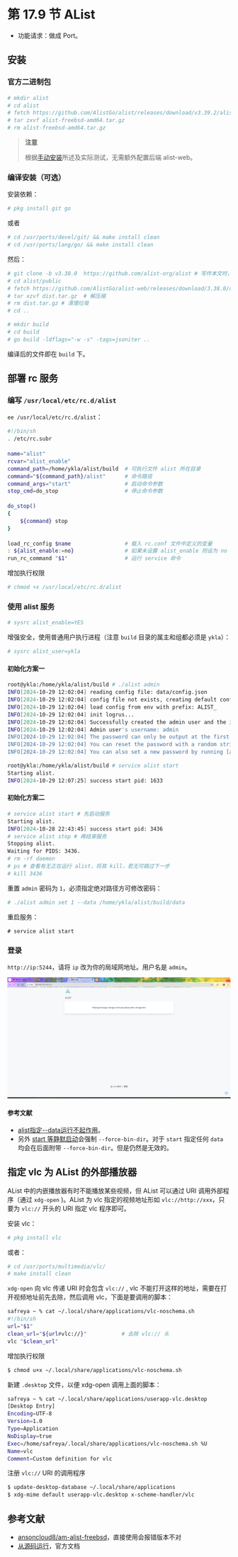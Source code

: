 # 第 17.9 节 AList


- 功能请求：做成 Port。

## 安装

### 官方二进制包

```sh
# mkdir alist
# cd alist
# fetch https://github.com/AlistGo/alist/releases/download/v3.39.2/alist-freebsd-amd64.tar.gz
# tar zxvf alist-freebsd-amd64.tar.gz
# rm alist-freebsd-amd64.tar.gz 
```

>**注意**
>
>根据[手动安装](https://alist.nn.ci/zh/guide/install/manual.html)所述及实际测试，无需额外配置后端 alist-web。

### 编译安装（可选）


安装依赖：

```sh
# pkg install git go
```

或者

```sh
# cd /usr/ports/devel/git/ && make install clean
# cd /usr/ports/lang/go/ && make install clean
```

然后：

```sh
# git clone -b v3.38.0  https://github.com/alist-org/alist # 写作本文时，最新版本为 v3.38.0
# cd alist/public
# fetch https://github.com/AlistGo/alist-web/releases/download/3.38.0/dist.tar.gz     # 这是前端部分，官方已经编译好的,注意和后端版本相对应
# tar xzvf dist.tar.gz  # 解压缩
# rm dist.tar.gz # 清理垃圾
# cd ..
```


```bash
# mkdir build
# cd build
# go build -ldflags="-w -s" -tags=jsoniter ..
```

编译后的文件即在 `build` 下。


## 部署 rc 服务

### 编写 `/usr/local/etc/rc.d/alist`

`ee /usr/local/etc/rc.d/alist`：

```sh
#!/bin/sh
. /etc/rc.subr

name="alist"
rcvar="alist_enable"
command_path=/home/ykla/alist/build  # 可执行文件 alist 所在目录
command="${command_path}/alist"      # 命令路径
command_args="start"                 # 启动命令参数
stop_cmd=do_stop                     # 停止命令参数

do_stop()
{
    ${command} stop
}

load_rc_config $name                 # 载入 rc.conf 文件中定义的变量
: ${alist_enable:=no}                # 如果未设置 alist_enable 则设为 no
run_rc_command "$1"                  # 运行 service 命令
```

增加执行权限

```sh
# chmod +x /usr/local/etc/rc.d/alist
```


### 使用 alist 服务

```sh
# sysrc alist_enable=YES
```

增强安全，使用普通用户执行进程（注意 `build` 目录的属主和组都必须是 `ykla`）：

```sh
# sysrc alist_user=ykla
```

#### 初始化方案一

```sh
root@ykla:/home/ykla/alist/build # ./alist admin
INFO[2024-10-29 12:02:04] reading config file: data/config.json        
INFO[2024-10-29 12:02:04] config file not exists, creating default config file 
INFO[2024-10-29 12:02:04] load config from env with prefix: ALIST_     
INFO[2024-10-29 12:02:04] init logrus...                               
INFO[2024-10-29 12:02:04] Successfully created the admin user and the initial password is: CtSnFKv2 # 此处即是密码
INFO[2024-10-29 12:02:04] Admin user's username: admin                 
INFO[2024-10-29 12:02:04] The password can only be output at the first startup, and then stored as a hash value, which cannot be reversed 
INFO[2024-10-29 12:02:04] You can reset the password with a random string by running [alist admin random] 
INFO[2024-10-29 12:02:04] You can also set a new password by running [alist admin set NEW_PASSWORD]
```

```sh
root@ykla:/home/ykla/alist/build # service alist start
Starting alist.
INFO[2024-10-29 12:07:25] success start pid: 1633
```

#### 初始化方案二

```sh
# service alist start # 先启动服务
Starting alist.
INFO[2024-10-28 22:43:45] success start pid: 3436                      
# service alist stop # 再结束服务
Stopping alist.
Waiting for PIDS: 3436.
# rm -rf daemon
# ps # 查看有无正在运行 alist，将其 kill，若无可跳过下一步
# kill 3436
```

重置 `admin` 密码为 `1`，必须指定绝对路径方可修改密码：

```sh
# ./alist admin set 1 --data /home/ykla/alist/build/data
```

重启服务：

```
# service alist start
```

### 登录

`http://ip:5244`，请将 `ip` 改为你的局域网地址。用户名是 `admin`。

![Alist in FreeBSD](../.gitbook/assets/alist.png)


#### 参考文献

- [alist指定--data运行不起作用](https://github.com/AlistGo/alist/issues/2580)。
- 另外 [start 等静默启动](https://alist.nn.ci/zh/guide/install/manual.html#%E5%AE%88%E6%8A%A4%E8%BF%9B%E7%A8%8B)会强制 `--force-bin-dir`。对于 `start` 指定任何 `data` 均会在后面附带  `--force-bin-dir`。但是仍然是无效的。

## 指定 vlc 为 AList 的外部播放器

AList 中的内嵌播放器有时不能播放某些视频，但 AList 可以通过 URI 调用外部程序（通过 `xdg-open` )。AList 为 vlc 指定的视频地址形如 `vlc://http://xxx`，只要为 `vlc://` 开头的 URI 指定 vlc 程序即可。

安装 vlc：

```sh
# pkg install vlc
```

或者：

```sh
# cd /usr/ports/multimedia/vlc/ 
# make install clean
```

`xdg-open` 向 vlc 传递 URI 时会包含 `vlc://` , vlc 不能打开这样的地址，需要在打开视频地址前先去除，然后调用 vlc，下面是要调用的脚本：

```sh
safreya ~ % cat ~/.local/share/applications/vlc-noschema.sh
#!/bin/sh
url="$1"
clean_url="${url#vlc://}"           # 去除 vlc:// 头
vlc "$clean_url"
```

增加执行权限

```sh
$ chmod u+x ~/.local/share/applications/vlc-noschema.sh
```

新建 `.desktop` 文件，以便 xdg-open 调用上面的脚本：

```sh
safreya ~ % cat ~/.local/share/applications/userapp-vlc.desktop
[Desktop Entry]
Encoding=UTF-8
Version=1.0
Type=Application
NoDisplay=true
Exec=/home/safreya/.local/share/applications/vlc-noschema.sh %U
Name=vlc
Comment=Custom definition for vlc
```

注册 `vlc://` URI 的调用程序

```sh
$ update-desktop-database ~/.local/share/applications
$ xdg-mime default userapp-vlc.desktop x-scheme-handler/vlc
```

## 参考文献

- [ansoncloud8/am-alist-freebsd](https://github.com/ansoncloud8/am-alist-freebsd/blob/main/.github/workflows/build.yml)，直接使用会报错版本不对
- [从源码运行](https://alist.nn.ci/zh/guide/install/source.html)，官方文档
